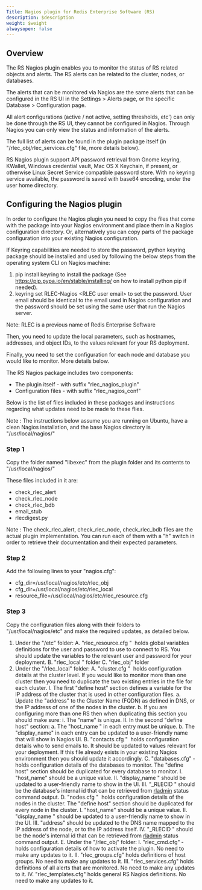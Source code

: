 ```yaml
---
Title: Nagios plugin for Redis Enterprise Software (RS)
description: $description
weight: $weight
alwaysopen: false
---
```

Overview
--------

The RS Nagios plugin enables you to monitor the status of RS related
objects and alerts. The RS alerts can be related to the cluster, nodes,
or databases.

The alerts that can be monitored via Nagios are the same alerts that can
be configured in the RS UI in the Settings ­\> Alerts page, or the
specific Database ­\> Configuration page.

All alert configurations (active / not active, setting thresholds, etc')
can only be done through the RS UI, they cannot be configured in Nagios.
Through Nagios you can only view the status and information of the
alerts.

The full list of alerts can be found in the plugin package itself (in
"/rlec\_obj/rlec\_services.cfg" file, more details below).

RS Nagios plugin support API password retrieval from Gnome keyring,
KWallet, Windows credential vault, Mac OS X Keychain, if present, or
otherwise Linux Secret Service compatible password store. With no
keyring service available, the password is saved with base64 encoding,
under the user home directory.

Configuring the Nagios plugin
-----------------------------

In order to configure the Nagios plugin you need to copy the files that
come with the package into your Nagios environment and place them in a
Nagios configuration directory. Or, alternatively you can copy parts of
the package configuration into your existing Nagios configuration.

If Keyring capabilities are needed to store the password, python keyring
package should be installed and used by following the below steps from
the operating system CLI on Nagios machine:

1.  pip install keyring ­to install the package (See
    https://pip.pypa.io/en/stable/installing/ on how to install python
    pip if needed).
2.  keyring set RLEC­-Nagios ­\<RLEC user email\> to set the password.
    User email should be identical to the email used in Nagios
    configuration and the password should be set using the same user
    that run the Nagios server.

Note: RLEC is a previous name of Redis Enterprise Software

Then, you need to update the local parameters, such as hostnames,
addresses, and object IDs, to the values relevant for your
RS deployment.

Finally, you need to set the configuration for each node and database
you would like to monitor. More details below.

The RS Nagios package includes two components:

-   The plugin itself ­- with suffix "rlec\_nagios\_plugin"
-   Configuration files - with suffix "rlec\_nagios\_conf"

Below is the list of files included in these packages and instructions
regarding what updates need to be made to these flies.

Note : The instructions below assume you are running on Ubuntu, have a
clean Nagios installation, and the base Nagios directory is
"/usr/local/nagios/"

### Step 1

Copy the folder named "libexec" from the plugin folder and its contents
to "/usr/local/nagios/"

These files included in it are:

-   check\_rlec\_alert
-   check\_rlec\_node
-   check\_rlec\_bdb
-   email\_stub
-   rlecdigest.py

Note : The check\_rlec\_alert, check\_rlec\_node, check\_rlec\_bdb files
are the actual plugin implementation. You can run each of them with a
"­h" switch in order to retrieve their documentation and their expected
parameters.

### Step 2

Add the following lines to your "nagios.cfg":

-   cfg\_dir=/usr/local/nagios/etc/rlec\_obj
-   cfg\_dir=/usr/local/nagios/etc/rlec\_local
-   resource\_file=/usr/local/nagios/etc/rlec\_resource.cfg

### Step 3

Copy the configuration files along with their folders to
"/usr/local/nagios/etc" and make the required updates, as detailed
below.

1.  Under the "/etc" folder:
    A.  "rlec\_resource.cfg " ­ holds global variables definitions for
        the user and password to use to connect to RS. You should update
        the variables to the relevant user and password for your
        deployment.
    B.  "rlec\_local " folder
    C.  "rlec\_obj" folder
2.  Under the "/rlec\_local" folder:
    A.  "cluster.cfg " ­ holds configuration details at the cluster
        level. If you would like to monitor more than one cluster then
        you need to duplicate the two existing entries in the file for
        each cluster.
        I.  The first "define host" section defines a variable for the
            IP address of the cluster that is used in other
            configuration files.
            a.  Update the "address" to the Cluster Name (FQDN) as
                defined in DNS, or the IP address of one of the nodes in
                the cluster.
            b.  If you are configuring more than one RS then when
                duplicating this section you should make sure:
                i.  The "name" is unique.
        II. In the second "define host" section:
            a.  The "host\_name " in each entry must be unique.
            b.  The "display\_name" in each entry can be updated to a
                user-friendly name that will show in Nagios UI.
    B.  "contacts.cfg " ­ holds configuration details who to send emails
        to. It should be updated to values relevant for your deployment.
        If this file already exists in your existing Nagios environment
        then you should update it accordingly.
    C.  "databases.cfg" ­ holds configuration details of the databases
        to monitor. The "define host" section should be duplicated for
        every database to monitor.
        I.  "host\_name" should be a unique value.
        II. "display\_name " should be updated to a user-friendly name
            to show in the UI.
        III. "\_RLECID " should be the database's internal id that can
            be retrieved from
            [rladmin](/redis-enterprise-documentation/references/cli-reference/rladmin/)
            status command output.
    D.  "nodes.cfg " ­ holds configuration details of the nodes in the
        cluster. The "define host" section should be duplicated for
        every node in the cluster.
        I.  "host\_name" should be a unique value.
        II. "display\_name " should be updated to a user-friendly name
            to show in the UI.
        III. "address" should be updated to the DNS name mapped to the
            IP address of the node, or to the IP address itself.
        IV. "\_RLECID " should be the node's internal id that can be
            retrieved
            from [rladmin](/redis-enterprise-documentation/references/cli-reference/rladmin/)
            status command output.
    E.  Under the "/rlec\_obj" folder:
        I.  "rlec\_cmd.cfg" ­ holds configuration details of how to
            activate the plugin. No need to make any updates to it.
        II. "rlec\_groups.cfg" holds definitions of host groups. No need
            to make any updates to it.
        III. "rlec\_services.cfg" holds definitions of all alerts that
            are monitored. No need to make any updates to it.
        IV. "rlec\_templates.cfg" holds general RS Nagios definitions.
            No need to make any updates to it.
